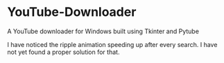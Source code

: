 # YouTube-Downloader
A  YouTube downloader for Windows built using Tkinter and Pytube


I have noticed the ripple animation speeding up after every search. I have not yet found a proper solution for that.

